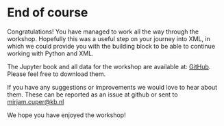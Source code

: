 # End of course

Congratulations! You have managed to work all the way through the workshop. Hopefully this was a useful step on your journey into XML, in which we could provide you with the 
building block to be able to continue working with Python and XML. 

The Jupyter book and all data for the workshop are available at: [GitHub](https://github.com/MirjamC/xml-workshop). Please feel free to download them.

If you have any suggestions or improvements we would love to hear about them. These can be reported as an issue at github or sent to mirjam.cuper@kb.nl

We hope you have enjoyed the workshop!